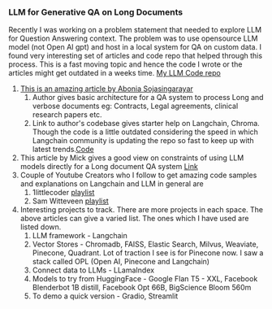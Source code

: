 ### LLM for Generative QA on Long Documents

Recently I was working on a problem statement that needed to explore LLM for Question Answering context. 
The problem was to use opensource LLM model (not Open AI gpt) and host in a local system for QA on custom data. 
I found very interesting set of articles and code repo that helped through this process. 
This is a fast moving topic and hence the code I wrote or the articles might get outdated in a weeks time. [My LLM Code repo](https://github.com/kavlata/LLM-experiments)
1. [This is an amazing article by Abonia Sojasingarayar](https://medium.com/@abonia/document-based-llm-powered-chatbot-bb316009de93) 
    1. Author gives basic architecture for a QA system to process Long and verbose documents eg: Contracts, Legal agreements, clinical research papers etc.
    1. Link to author's codebase gives starter help on Langchain, Chroma. Though the code is a little outdated considering the speed in which Langchain community is updating the repo so fast to keep up with latest trends.[Code](https://github.com/Abonia1/Context-Based-LLMChatbot)
1. This article by Mick gives a good view on constraints of using LLM models directly for a Long document QA system [Link](https://medium.com/@imicknl/how-to-create-a-private-chatgpt-with-your-own-data-15754e6378a1)
1. Couple of Youtube Creators who I follow to get amazing code samples and explanations on Langchain and LLM in general are
    1. 1littlecoder [playlist](https://www.youtube.com/playlist?list=PLpdmBGJ6ELULEfPWvvks0HtwzCvQo1zu0)
    1. Sam Witteveen [playlist](https://www.youtube.com/watch?v=J_0qvRt4LNk&list=PL8motc6AQftk1Bs42EW45kwYbyJ4jOdiZ)
1. Interesting projects to track. There are more projects in each space. The above articles can give a varied list. The ones which I have used are listed down.
    1. LLM framework - Langchain 
    1. Vector Stores - Chromadb, FAISS, Elastic Search, Milvus, Weaviate, Pinecone, Quadrant. Lot of traction I see is for Pinecone now. I saw a stack called OPL (Open AI, Pinecone and Langchain) 
    1. Connect data to LLMs - LLamaIndex  
    1. Models to try from HuggingFace - Google Flan T5 - XXL, Facebook Blenderbot 1B distill, Facebook Opt 66B, BigScience Bloom 560m
    1. To demo a quick version - Gradio, Streamlit 
